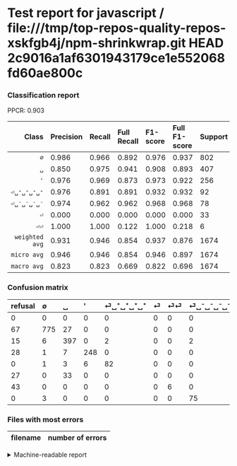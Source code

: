 # Test report for javascript / file:///tmp/top-repos-quality-repos-xskfgb4j/npm-shrinkwrap.git HEAD 2c9016a1af6301943179ce1e552068fd60ae800c

### Classification report

PPCR: 0.903

| Class | Precision | Recall | Full Recall | F1-score | Full F1-score | Support | Full Support | PPCR |
|------:|:----------|:-------|:------------|:---------|:---------|:--------|:-------------|:-----|
| `∅` | 0.986| 0.966| 0.892| 0.976| 0.937| 802| 869| 0.923 |
| `␣` | 0.850| 0.975| 0.941| 0.908| 0.893| 407| 422| 0.964 |
| `'` | 0.976| 0.969| 0.873| 0.973| 0.922| 256| 284| 0.901 |
| `⏎␣⁺␣⁺␣⁺␣⁺` | 0.976| 0.891| 0.891| 0.932| 0.932| 92| 92| 1.000 |
| `⏎␣⁻␣⁻␣⁻␣⁻` | 0.974| 0.962| 0.962| 0.968| 0.968| 78| 78| 1.000 |
| `⏎` | 0.000| 0.000| 0.000| 0.000| 0.000| 33| 60| 0.550 |
| `⏎⏎` | 1.000| 1.000| 0.122| 1.000| 0.218| 6| 49| 0.122 |
| `weighted avg` | 0.931| 0.946| 0.854| 0.937| 0.876| 1674| 1854| 0.903 |
| `micro avg` | 0.946| 0.946| 0.854| 0.946| 0.897| 1674| 1854| 0.903 |
| `macro avg` | 0.823| 0.823| 0.669| 0.822| 0.696| 1674| 1854| 0.903 |

### Confusion matrix

|refusal|  ∅| ␣| '| ⏎␣⁺␣⁺␣⁺␣⁺| ⏎| ⏎⏎| ⏎␣⁻␣⁻␣⁻␣⁻| 
|:---|:---|:---|:---|:---|:---|:---|:---|
|0 |0 |0 |0 |0 |0 |0 |0 |
|67 |775 |27 |0 |0 |0 |0 |0 |
|15 |6 |397 |0 |2 |0 |0 |2 |
|28 |1 |7 |248 |0 |0 |0 |0 |
|0 |1 |3 |6 |82 |0 |0 |0 |
|27 |0 |33 |0 |0 |0 |0 |0 |
|43 |0 |0 |0 |0 |0 |6 |0 |
|0 |3 |0 |0 |0 |0 |0 |75 |

### Files with most errors

| filename | number of errors|
|:----:|:-----|

<details>
    <summary>Machine-readable report</summary>
```json
{
  "cl_report": {"\u0027": {"f1-score": 0.9725490196078432, "precision": 0.9763779527559056, "recall": 0.96875, "support": 256}, "macro avg": {"f1-score": 0.822378069299874, "precision": 0.8232437940588623, "recall": 0.8233367070547218, "support": 1674}, "micro avg": {"f1-score": 0.9456391875746715, "precision": 0.9456391875746715, "recall": 0.9456391875746715, "support": 1674}, "weighted avg": {"f1-score": 0.9371196250715063, "precision": 0.931007146434366, "recall": 0.9456391875746715, "support": 1674}, "\u2205": {"f1-score": 0.9760705289672543, "precision": 0.9860050890585241, "recall": 0.9663341645885287, "support": 802}, "\u23ce": {"f1-score": 0.0, "precision": 0.0, "recall": 0.0, "support": 33}, "\u23ce\u23ce": {"f1-score": 1.0, "precision": 1.0, "recall": 1.0, "support": 6}, "\u23ce\u2423\u207a\u2423\u207a\u2423\u207a\u2423\u207a": {"f1-score": 0.9318181818181818, "precision": 0.9761904761904762, "recall": 0.8913043478260869, "support": 92}, "\u23ce\u2423\u207b\u2423\u207b\u2423\u207b\u2423\u207b": {"f1-score": 0.967741935483871, "precision": 0.974025974025974, "recall": 0.9615384615384616, "support": 78}, "\u2423": {"f1-score": 0.908466819221968, "precision": 0.8501070663811563, "recall": 0.9754299754299754, "support": 407}},
  "cl_report_full": {"\u0027": {"f1-score": 0.9219330855018587, "precision": 0.9763779527559056, "recall": 0.8732394366197183, "support": 284}, "macro avg": {"f1-score": 0.6956241814185267, "precision": 0.8232437940588623, "recall": 0.6687313155304299, "support": 1854}, "micro avg": {"f1-score": 0.8973922902494331, "precision": 0.9456391875746715, "recall": 0.8538295577130529, "support": 1854}, "weighted avg": {"f1-score": 0.8762149436388822, "precision": 0.9210671482043865, "recall": 0.8538295577130529, "support": 1854}, "\u2205": {"f1-score": 0.9365558912386707, "precision": 0.9860050890585241, "recall": 0.8918296892980437, "support": 869}, "\u23ce": {"f1-score": 0.0, "precision": 0.0, "recall": 0.0, "support": 60}, "\u23ce\u23ce": {"f1-score": 0.2181818181818182, "precision": 1.0, "recall": 0.12244897959183673, "support": 49}, "\u23ce\u2423\u207a\u2423\u207a\u2423\u207a\u2423\u207a": {"f1-score": 0.9318181818181818, "precision": 0.9761904761904762, "recall": 0.8913043478260869, "support": 92}, "\u23ce\u2423\u207b\u2423\u207b\u2423\u207b\u2423\u207b": {"f1-score": 0.967741935483871, "precision": 0.974025974025974, "recall": 0.9615384615384616, "support": 78}, "\u2423": {"f1-score": 0.8931383577052868, "precision": 0.8501070663811563, "recall": 0.9407582938388626, "support": 422}},
  "ppcr": 0.9029126213592233
}
```
</details>

